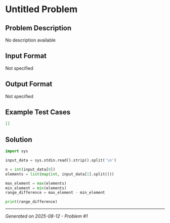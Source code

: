 # Untitled Problem

## Problem Description
No description available

## Input Format
Not specified

## Output Format
Not specified

## Example Test Cases
```json
[]
```

## Solution
```python
import sys

input_data = sys.stdin.read().strip().split('\n')

n = int(input_data[0])
elements = list(map(int, input_data[1].split()))

max_element = max(elements)
min_element = min(elements)
range_difference = max_element - min_element

print(range_difference)
```

---
*Generated on 2025-08-12 - Problem #1*